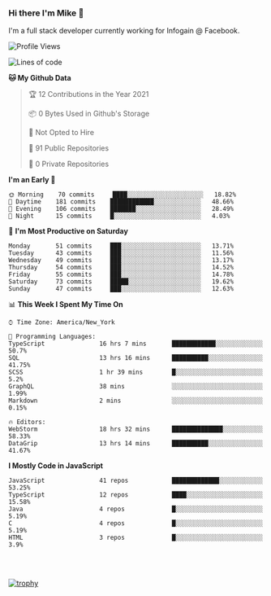 ### Hi there I'm Mike 👋
I'm a full stack developer currently working for Infogain @ Facebook.

<!--START_SECTION:waka-->
![Profile Views](http://img.shields.io/badge/Profile%20Views-0-blue)

![Lines of code](https://img.shields.io/badge/From%20Hello%20World%20I%27ve%20Written-1.2%20million%20lines%20of%20code-blue)

**🐱 My Github Data** 

> 🏆 12 Contributions in the Year 2021
 > 
> 📦 0 Bytes Used in Github's Storage 
 > 
> 🚫 Not Opted to Hire
 > 
> 📜 91 Public Repositories 
 > 
> 🔑 0 Private Repositories  
 > 
**I'm an Early 🐤** 

```text
🌞 Morning    70 commits     ████░░░░░░░░░░░░░░░░░░░░░   18.82% 
🌆 Daytime    181 commits    ████████████░░░░░░░░░░░░░   48.66% 
🌃 Evening    106 commits    ███████░░░░░░░░░░░░░░░░░░   28.49% 
🌙 Night      15 commits     █░░░░░░░░░░░░░░░░░░░░░░░░   4.03%

```
📅 **I'm Most Productive on Saturday** 

```text
Monday       51 commits     ███░░░░░░░░░░░░░░░░░░░░░░   13.71% 
Tuesday      43 commits     ███░░░░░░░░░░░░░░░░░░░░░░   11.56% 
Wednesday    49 commits     ███░░░░░░░░░░░░░░░░░░░░░░   13.17% 
Thursday     54 commits     ███░░░░░░░░░░░░░░░░░░░░░░   14.52% 
Friday       55 commits     ███░░░░░░░░░░░░░░░░░░░░░░   14.78% 
Saturday     73 commits     █████░░░░░░░░░░░░░░░░░░░░   19.62% 
Sunday       47 commits     ███░░░░░░░░░░░░░░░░░░░░░░   12.63%

```


📊 **This Week I Spent My Time On** 

```text
⌚︎ Time Zone: America/New_York

💬 Programming Languages: 
TypeScript               16 hrs 7 mins       ████████████░░░░░░░░░░░░░   50.7% 
SQL                      13 hrs 16 mins      ██████████░░░░░░░░░░░░░░░   41.75% 
SCSS                     1 hr 39 mins        █░░░░░░░░░░░░░░░░░░░░░░░░   5.2% 
GraphQL                  38 mins             ░░░░░░░░░░░░░░░░░░░░░░░░░   1.99% 
Markdown                 2 mins              ░░░░░░░░░░░░░░░░░░░░░░░░░   0.15%

🔥 Editors: 
WebStorm                 18 hrs 32 mins      ██████████████░░░░░░░░░░░   58.33% 
DataGrip                 13 hrs 14 mins      ██████████░░░░░░░░░░░░░░░   41.67%

```

**I Mostly Code in JavaScript** 

```text
JavaScript               41 repos            █████████████░░░░░░░░░░░░   53.25% 
TypeScript               12 repos            ████░░░░░░░░░░░░░░░░░░░░░   15.58% 
Java                     4 repos             █░░░░░░░░░░░░░░░░░░░░░░░░   5.19% 
C                        4 repos             █░░░░░░░░░░░░░░░░░░░░░░░░   5.19% 
HTML                     3 repos             █░░░░░░░░░░░░░░░░░░░░░░░░   3.9%

```



<!--END_SECTION:waka-->

##### &nbsp;
[![trophy](https://github-profile-trophy.vercel.app/?username=uptonm&theme=dracula)](https://github.com/ryo-ma/github-profile-trophy)
